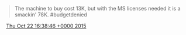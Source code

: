 > The machine to buy cost 13K, but with the MS licenses needed it is a smackin' 78K\. \#budgetdenied

<img src="../../media/tweet.ico" width="12" /> [Thu Oct 22 16:38:46 +0000 2015](https://twitter.com/DromerDenker/status/657234653317853184)